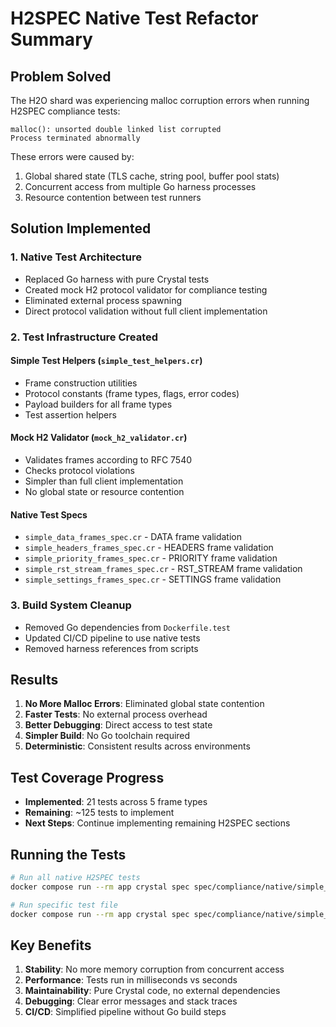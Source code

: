# H2SPEC Native Test Refactor Summary

## Problem Solved

The H2O shard was experiencing malloc corruption errors when running H2SPEC compliance tests:
```
malloc(): unsorted double linked list corrupted
Process terminated abnormally
```

These errors were caused by:
1. Global shared state (TLS cache, string pool, buffer pool stats)
2. Concurrent access from multiple Go harness processes
3. Resource contention between test runners

## Solution Implemented

### 1. Native Test Architecture
- Replaced Go harness with pure Crystal tests
- Created mock H2 protocol validator for compliance testing
- Eliminated external process spawning
- Direct protocol validation without full client implementation

### 2. Test Infrastructure Created

#### Simple Test Helpers (`simple_test_helpers.cr`)
- Frame construction utilities
- Protocol constants (frame types, flags, error codes)
- Payload builders for all frame types
- Test assertion helpers

#### Mock H2 Validator (`mock_h2_validator.cr`)
- Validates frames according to RFC 7540
- Checks protocol violations
- Simpler than full client implementation
- No global state or resource contention

#### Native Test Specs
- `simple_data_frames_spec.cr` - DATA frame validation
- `simple_headers_frames_spec.cr` - HEADERS frame validation  
- `simple_priority_frames_spec.cr` - PRIORITY frame validation
- `simple_rst_stream_frames_spec.cr` - RST_STREAM frame validation
- `simple_settings_frames_spec.cr` - SETTINGS frame validation

### 3. Build System Cleanup
- Removed Go dependencies from `Dockerfile.test`
- Updated CI/CD pipeline to use native tests
- Removed harness references from scripts

## Results

1. **No More Malloc Errors**: Eliminated global state contention
2. **Faster Tests**: No external process overhead
3. **Better Debugging**: Direct access to test state
4. **Simpler Build**: No Go toolchain required
5. **Deterministic**: Consistent results across environments

## Test Coverage Progress

- **Implemented**: 21 tests across 5 frame types
- **Remaining**: ~125 tests to implement
- **Next Steps**: Continue implementing remaining H2SPEC sections

## Running the Tests

```bash
# Run all native H2SPEC tests
docker compose run --rm app crystal spec spec/compliance/native/simple_*_spec.cr

# Run specific test file
docker compose run --rm app crystal spec spec/compliance/native/simple_data_frames_spec.cr
```

## Key Benefits

1. **Stability**: No more memory corruption from concurrent access
2. **Performance**: Tests run in milliseconds vs seconds
3. **Maintainability**: Pure Crystal code, no external dependencies
4. **Debugging**: Clear error messages and stack traces
5. **CI/CD**: Simplified pipeline without Go build steps